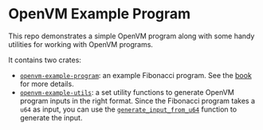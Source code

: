 # OpenVM Example Program

This repo demonstrates a simple OpenVM program along with some handy utilities for working with OpenVM programs.

It contains two crates:

- [`openvm-example-program`](./fibonacci/): an example Fibonacci program. See the [book](https://docs.openvm.dev/book/writing-apps/overview) for more details.
- [`openvm-example-utils`](./utils/): a set utility functions to generate OpenVM program inputs in the right format. Since the Fibonacci program takes a `u64` as input, you can use the [`generate_input_from_u64`](./utils/examples/gen_input.rs#L13) function to generate the input.
